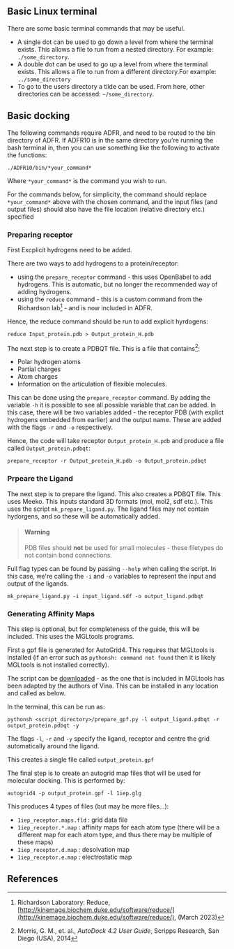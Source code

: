 ## Basic Linux terminal

There are some basic terminal commands that may be useful. 
* A single dot can be used to go down a level from where the terminal exists. This allows a file to run from a nested directory. For example: ```./some_directory```. 
* A double dot can be used to go up a level from where the terminal exists. This allows a file to run from a different directory.For example: ```../some_directory```
* To go to the users directory a tilde can be used. From here, other directories can be accessed: ```~/some_directory```.

## Basic docking

The following commands require ADFR, and need to be routed to the bin directory of ADFR. If ADFR10 is in the same directory you're running the bash terminal in, then you can use something like the following to activate the functions:
```
./ADFR10/bin/*your_command*
```
Where ```*your_command*``` is the command you wish to run. 

For the commands below, for simplicity, the command should replace ```*your_command*``` above with the chosen command, and the input files (and output files) should also have the file location (relative directory etc.) specified

### Preparing receptor

First Excplicit hydrogens need to be added.

There are two ways to add hydrogens to a protein/receptor:
* using the ```prepare_receptor``` command - this uses OpenBabel to add hydrogens. This is automatic, but no longer the recommended way of adding hydrogens. 
* using the ```reduce``` command - this is a custom command from the Richardson lab[^1] - and is now included in ADFR. 

Hence, the reduce command should be run to add explicit hyrdogens:

```
reduce Input_protein.pdb > Output_protein_H.pdb
```

The next step is to create a PDBQT file. This is a file that contains[^2]:
* Polar hydrogen atoms
* Partial charges
* Atom charges
* Information on the articulation of flexible molecules. 

This can be done using the `prepare_receptor` command. By adding the variable `-h` it is possible to see all possible variable that can be added. In this case, there will be two variables added - the receptor PDB (with explict hydrogens embedded from earlier) and the output name. These are added with the flags `-r` and `-o` respectively. 

Hence, the code will take receptor `Output_protein_H.pdb` and produce a file called `Output_protein.pdbqt`:

```
prepare_receptor -r Output_protein_H.pdb -o Output_protein.pdbqt
```

### Prpeare the Ligand
The next step is to prepare the ligand. This also creates a PDBQT file. This uses Meeko. This inputs standard 3D formats (mol, mol2, sdf etc.). This uses the script `mk_prepare_ligand.py`. The ligand files may not contain hydorgens, and so these will be automatically added. 

> #### Warning
> PDB files should __not__ be used for small molecules - these filetypes do not contain bond connections. 

Full flag types can be found by passing `--help` when calling the script. In this case, we're calling the `-i` and `-o` variables to represent the input and output of the ligands. 

```
mk_prepare_ligand.py -i input_ligand.sdf -o output_ligand.pdbqt
```

### Generating Affinity Maps
This step is optional, but for completeness of the guide, this will be included. This uses the MGLtools programs. 

First a gpf file is generated for AutoGrid4. This requires that MGLtools is installed (if an error such as `pythonsh: command not found` then it is likely MGLtools is not installed correctly). 

The script can be [downloaded](https://github.com/ccsb-scripps/AutoDock-Vina/tree/develop/example/autodock_scripts) - as the one that is included in MGLtools has been adapted by the authors of Vina. This can be installed in any location and called as below. 

In the terminal, this can be run as:

```
pythonsh <script_directory>/prepare_gpf.py -l output_ligand.pdbqt -r output_protein.pdbqt -y
```

The flags `-l`, `-r` and `-y` specify the ligand, receptor and centre the grid automatically around the ligand. 

This creates a single file called `output_protein.gpf`

The final step is to create an autogrid map files that will be used for molecular docking. This is performed by:

```
autogrid4 -p output_protein.gpf -l 1iep.glg 
```
This produces 4 types of files (but may be more files...):
* `1iep_receptor.maps.fld` : grid data file
* `1iep_receptor.*.map` : affinity maps for each atom type (there will be a different map for each atom type, and thus there may be multiple of these maps)
* `1iep_receptor.d.map` : desolvation map
* `1iep_receptor.e.map` : electrostatic map



## References
[^1]: Richardson Laboratory: Reduce, [http://kinemage.biochem.duke.edu/software/reduce/](http://kinemage.biochem.duke.edu/software/reduce/), (March 2023)
[^2]: Morris, G. M., et. al., _AutoDock 4.2 User Guide_, Scripps Research, San Diego (USA), 2014 